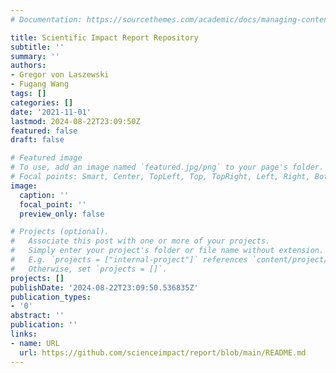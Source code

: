 ```yaml
---
# Documentation: https://sourcethemes.com/academic/docs/managing-content/

title: Scientific Impact Report Repository
subtitle: ''
summary: ''
authors:
- Gregor von Laszewski
- Fugang Wang
tags: []
categories: []
date: '2021-11-01'
lastmod: 2024-08-22T23:09:50Z
featured: false
draft: false

# Featured image
# To use, add an image named `featured.jpg/png` to your page's folder.
# Focal points: Smart, Center, TopLeft, Top, TopRight, Left, Right, BottomLeft, Bottom, BottomRight.
image:
  caption: ''
  focal_point: ''
  preview_only: false

# Projects (optional).
#   Associate this post with one or more of your projects.
#   Simply enter your project's folder or file name without extension.
#   E.g. `projects = ["internal-project"]` references `content/project/deep-learning/index.md`.
#   Otherwise, set `projects = []`.
projects: []
publishDate: '2024-08-22T23:09:50.536835Z'
publication_types:
- '0'
abstract: ''
publication: ''
links:
- name: URL
  url: https://github.com/scienceimpact/report/blob/main/README.md
---
```

